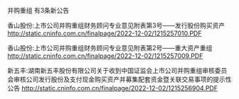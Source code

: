 并购重组 有3条新公告 

香山股份:上市公司并购重组财务顾问专业意见附表第3号——发行股份购买资产 http://static.cninfo.com.cn/finalpage/2022-12-02/1215257010.PDF 

香山股份:上市公司并购重组财务顾问专业意见附表第2号——重大资产重组 http://static.cninfo.com.cn/finalpage/2022-12-02/1215257009.PDF 

新五丰:湖南新五丰股份有限公司关于收到中国证监会上市公司并购重组审核委员会审核公司发行股份及支付现金购买资产并募集配套资金暨关联交易事项的提示性公告 http://static.cninfo.com.cn/finalpage/2022-12-02/1215256904.PDF 

